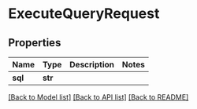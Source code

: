 # ExecuteQueryRequest

## Properties
Name | Type | Description | Notes
------------ | ------------- | ------------- | -------------
**sql** | **str** |  | 

[[Back to Model list]](../README.md#documentation-for-models) [[Back to API list]](../README.md#documentation-for-api-endpoints) [[Back to README]](../README.md)

